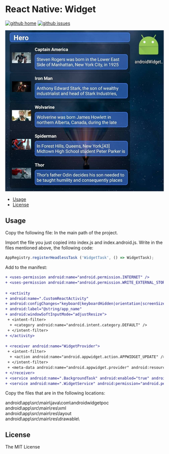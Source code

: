 # React Native: Widget

[![github home](https://img.shields.io/badge/gaetanozappi-react--native--widget--listview-blue.svg?style=flat-square)](https://github.com/gaetanozappi/react-native-widget-listview)
[![github issues](https://img.shields.io/github/issues/gaetanozappi/react-native-widget-listview.svg?style=flat-square)](https://github.com/gaetanozappi/react-native-widget-listview/issues)

![PNG](screenshot/screen.jpeg)

-   [Usage](#usage)
-   [License](#license)


## Usage

Copy the following file:
In the main path of the project.

Import the file you just copied into index.js and index.android.js.
Write in the files mentioned above, the following code:
```javascript
AppRegistry.registerHeadlessTask ('WidgetTask', () => WidgetTask);
```

Add to the manifest:

```diff
+ <uses-permission android:name="android.permission.INTERNET" />
+ <uses-permission android:name="android.permission.WRITE_EXTERNAL_STORAGE" />

+ <activity
+ android:name=".CustomReactActivity"
+ android:configChanges="keyboard|keyboardHidden|orientation|screenSize"
+ android:label="@string/app_name"
+ android:windowSoftInputMode="adjustResize">
 + <intent-filter>
  + <category android:name="android.intent.category.DEFAULT" />
 + </intent-filter>
+ </activity>

+ <receiver android:name="WidgetProvider">
 + <intent-filter>
  + <action android:name="android.appwidget.action.APPWIDGET_UPDATE" />
 + </intent-filter>
 + <meta-data android:name="android.appwidget.provider" android:resource="@xml/widgetprovider" />
+ </receiver>
+ <service android:name=".BackgroundTask" android:enabled="true" android:label="BackgroundAdd" />
+ <service android:name=".WidgetService" android:permission="android.permission.BIND_REMOTEVIEWS" />
```

Copy the files that are in the following locations:

android\app\src\main\java\com\androidwidgetpoc\
android\app\src\main\res\xml\
android\app\src\main\res\layout\
android\app\src\main\res\drawable\


## License
The MIT License
